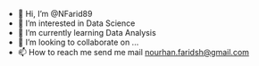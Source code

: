 - 👋 Hi, I’m @NFarid89
- 👀 I’m interested in Data Science 
- 🌱 I’m currently learning Data Analysis 
- 💞️ I’m looking to collaborate on ...
- 📫 How to reach me send me mail nourhan.faridsh@gmail.com

<!---
NFarid89/NFarid89 is a ✨ special ✨ repository because its `README.md` (this file) appears on your GitHub profile.
You can click the Preview link to take a look at your changes.
--->
